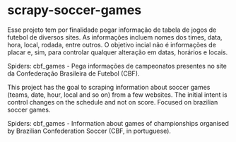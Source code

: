 # scrapy-soccer-games
Esse projeto tem por finalidade pegar informação de tabela de jogos de futebol de diversos sites. As informações incluem nomes dos times, data, hora, local, rodada, entre outros. O objetivo incial não é informações de placar e, sim, para controlar qualquer alteração em datas, horários e locais.

Spiders:
cbf_games - Pega informações de campeonatos presentes no site da Confederação Brasileira de Futebol (CBF).



This project has the goal to scraping information about soccer games (teams, date, hour, local and so on) from a few websites. The initial intent is control changes on the schedule and not on score. Focused on brazilian soccer games.

Spiders:
cbf_games - Information about games of championships organised by Brazilian Confederation Soccer (CBF, in portuguese).
